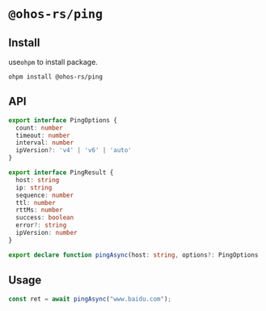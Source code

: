 # `@ohos-rs/ping`

## Install

use`ohpm` to install package.

```shell
ohpm install @ohos-rs/ping
```

## API

```ts
export interface PingOptions {
  count: number
  timeout: number
  interval: number
  ipVersion?: 'v4' | 'v6' | 'auto'
}

export interface PingResult {
  host: string
  ip: string
  sequence: number
  ttl: number
  rttMs: number
  success: boolean
  error?: string
  ipVersion: number
}

export declare function pingAsync(host: string, options?: PingOptions | undefined | null): Promise<PingResult[]>
```

## Usage

```ts
const ret = await pingAsync("www.baidu.com");
```
